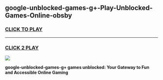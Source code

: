 
## google-unblocked-games-g+-Play-Unblocked-Games-Online-obsby
<h3>
<a href="https://premium76.site?title=google-unblocked-games-g+&ref=25A">CLICK TO PLAY</a></h3>
<hr>

<h3>
<a href="https://premium76.site?title=google-unblocked-games-g+&ref=25A">CLICK 2 PLAY</a>
  
</h3>

<a href="https://premium76.site?title=google-unblocked-games-g+&ref=25A"><img src="https://clearcache.store/games.png"></a>


**google-unblocked-games-g+ games unblocked: Your Gateway to Fun and Accessible Online Gaming**
